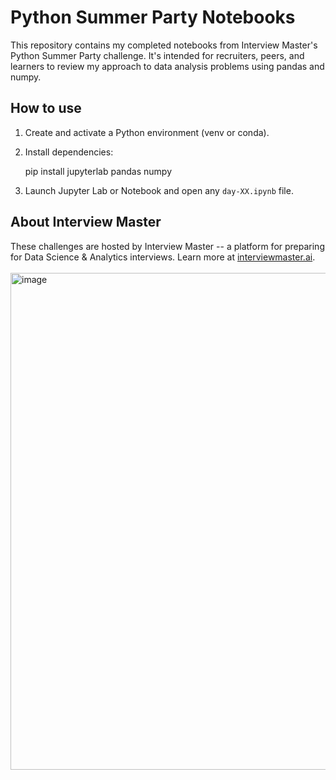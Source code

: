 # Python Summer Party Notebooks

This repository contains my completed notebooks from Interview Master's Python Summer Party challenge. It's intended for recruiters, peers, and learners to review my approach to data analysis problems using pandas and numpy.

## How to use

1. Create and activate a Python environment (venv or conda).
2. Install dependencies:
   
   pip install jupyterlab pandas numpy
   
3. Launch Jupyter Lab or Notebook and open any `day-XX.ipynb` file.

## About Interview Master

These challenges are hosted by Interview Master -- a platform for preparing for Data Science & Analytics interviews. Learn more at [interviewmaster.ai](https://www.interviewmaster.ai).
<br></br>
<img width="1019" height="795" alt="image" src="https://github.com/user-attachments/assets/177dec0d-41a7-4839-93ce-79643799bdaf" />
